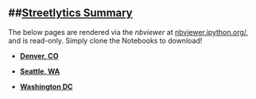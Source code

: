 ##[Streetlytics Summary](http://nbviewer.ipython.org/github/oostopitre/streetlytics_summary/tree/master/)
------

The below pages are rendered via the *nbviewer* at
[nbviewer.ipython.org/](http://nbviewer.ipython.org/), and is read-only. Simply clone the Notebooks to download! 


* [**Denver, CO**](http://nbviewer.ipython.org/github/oostopitre/streetlytics_summary/blob/master/co_den/Summary_v2_co_den.ipynb) 

* [**Seattle, WA**](http://nbviewer.ipython.org/github/oostopitre/streetlytics_summary/blob/master/dc_was/Summary_v2_dc_was.ipynb) 

* [**Washington DC**](http://nbviewer.ipython.org/github/oostopitre/streetlytics_summary/blob/master/wa_sea/Summary_v2_wa_sea.ipynb) 
